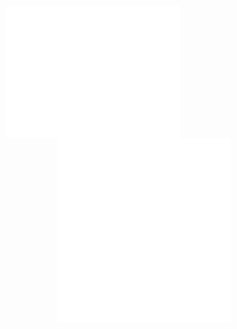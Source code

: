 [<img align="left" width="390" alt="🦑" src="https://raw.githubusercontent.com/TheMajorMayhem/TheMajorMayhem/ad71fac28a68d97e8b9155af812fbcf9809d91ba/github-metrics.svg">](#)
[<img align="right" width="390" alt="🦑" src="https://raw.githubusercontent.com/TheMajorMayhem/TheMajorMayhem/6759101c69cab491a9dbc64828d7e8694ac3b75d/metrics.plugin.languages.indepth.svg">](#)
[<img align="right" width="390" alt="🦑" src="https://raw.githubusercontent.com/TheMajorMayhem/TheMajorMayhem/12f80810c75825366bd8db20e8ad221d49bcca43/metrics.plugin.achievements.compact.svg">](#)
